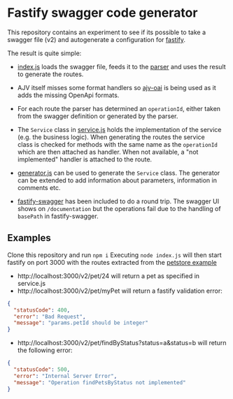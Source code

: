 # Fastify swagger code generator

This repository contains an experiment to see if its possible to take a swagger file (v2) and autogenerate a configuration for [fastify](https://www.fastify.io).

The result is quite simple:

* [index.js](index.js) loads the swagger file, feeds it to the [parser](parserv2.js) and uses the result to generate the routes.

* AJV itself misses some format handlers so [ajv-oai](https://www.npmjs.com/package/ajv-oai) is being used as it adds the missing OpenApi formats.

* For each route the parser has determined an `operationId`, either taken from the swagger definition or generated by the parser.

* The `Service` class in [service.js](service.js) holds the implementation of the service (e.g. the business logic). When generating the routes the service class is checked for methods with the same name as the `operationId` which are then attached as handler. When not available, a "not implemented" handler is attached to the route.

* [generator.js](generator.js) can be used to generate the `Service` class. The generator can be extended to add information about parameters, information in comments etc.

* [fastify-swagger](https://github.com/fastify/fastify-swagger) has been included to do a round trip. The swagger UI shows on `/documentation` but the operations fail due to the handling of `basePath` in fastify-swagger.

## Examples

Clone this repository and run `npm i`
Executing `node index.js` will then start fastify on port 3000 with the routes extracted from the [petstore example](examples/petstore-swagger.v2.json)

* http://localhost:3000/v2/pet/24 will return a pet as specified in service.js
* http://localhost:3000/v2/pet/myPet will return a fastify validation error:

```json
{
  "statusCode": 400,
  "error": "Bad Request",
  "message": "params.petId should be integer"
}
```

* http://localhost:3000/v2/pet/findByStatus?status=a&status=b will return the following error:

```json
{
  "statusCode": 500,
  "error": "Internal Server Error",
  "message": "Operation findPetsByStatus not implemented"
}
```

